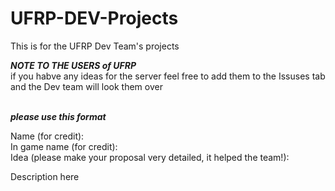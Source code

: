 
# UFRP-DEV-Projects
This is for the UFRP Dev Team's projects


***NOTE TO THE USERS of UFRP***
<br>if you habve any ideas for the server feel free to add them to the Issuses tab and the Dev team will look them over

<br>***please use this format***


Name (for credit):
<br>In game name (for credit):
<br>Idea (please make your proposal very detailed, it helped the team!):
<br><p>Description here</p>

